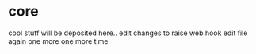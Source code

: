 # core
cool stuff will be deposited here..
edit changes to raise web hook
edit file again
one more
one more time

